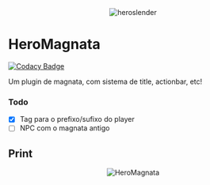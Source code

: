 <div align="center">
<img src="https://github.com/heroslender/HeroAPI/raw/master/logo.jpg" alt="heroslender"/>
</div>

# HeroMagnata

[![Codacy Badge](https://api.codacy.com/project/badge/Grade/5239a5b8f99b4ed49902b6aaee63f1b2)](https://app.codacy.com/app/heroslender/HeroMagnata?utm_source=github.com&utm_medium=referral&utm_content=heroslender/HeroMagnata&utm_campaign=Badge_Grade_Dashboard)

Um plugin de magnata, com sistema de title, actionbar, etc!

### Todo
- [x] Tag para o prefixo/sufixo do player
- [ ] NPC com o magnata antigo
## Print
<div align="center">
<img src="http://heroslender.cf/plugins/HeroMagnata/img/background.png" alt="HeroMagnata"/>
</div>